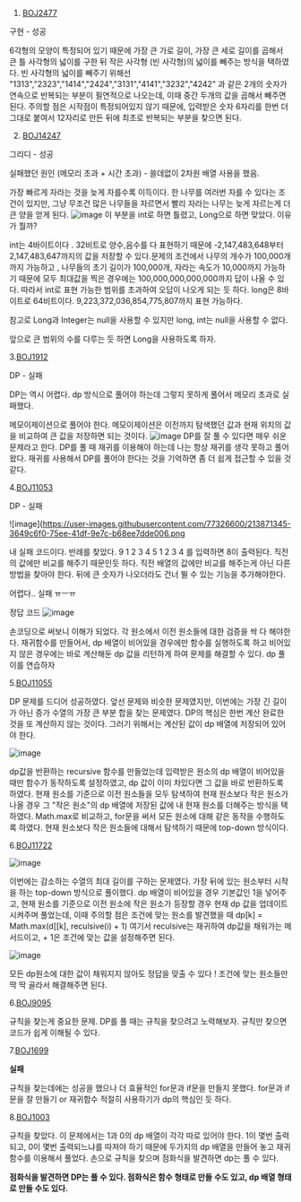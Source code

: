 1. [BOJ2477](https://github.com/jeon-maker/JW_study/blob/main/Jeon/BOJ2477.java)

구현 - 성공

6각형의 모양이 특정되어 있기 때문에 가장 큰 가로 길이, 가장 큰 세로 길이를 곱해서 큰 틀 사각형의 넓이를 구한 뒤 작은 사각형 (빈 사각형)의 넓이를 빼주는 방식을 택하였다. 빈 사각형의 넓이를 빼주기 위해선 "1313","2323","1414","2424","3131","4141","3232","4242" 과 같은 2개의 숫자가 연속으로 반복되는 부분이 필연적으로 나오는데, 이때 중간 두개의 값을 곱해서 빼주면 된다. 주의할 점은 시작점이 특정되어있지 않기 때문에, 입력받은 숫자 6자리를 한번 더 그대로 붙여서 12자리로 만든 뒤에 최초로 반복되는 부분을 찾으면 된다.


2. [BOJ14247](https://github.com/jeon-maker/JW_study/blob/main/Jeon/BOJ14247.java)

그리디 - 성공

실패했던 원인 (메모리 초과 + 시간 초과) - 쓸데없이 2차원 배열 사용을 했음.

가장 빠르게 자라는 것을 늦게 자를수록 이득이다. 한 나무를 여러번 자를 수 있다는 조건이 있지만, 그냥 무조건 많은 나무들을 자르면서 빨리 자라는 나무는 늦게 자르는게 더 큰 양을 얻게 된다.
![image](https://user-images.githubusercontent.com/77326600/213654157-1d14c5aa-0cc0-447c-95d9-8d731a597926.png)
이 부분을 int로 하면 틀렸고, Long으로 하면 맞았다. 이유가 뭘까?

int는 4바이트이다 . 32비트로 양수,음수를 다 표현하기 때문에 -2,147,483,648부터 2,147,483,647까지의 값을 저장할 수 있다.문제의 조건에서 나무의 개수가 100,000개 까지 가능하고 , 나무들의 초기 길이가 100,000개, 자라는 속도가 10,000까지 가능하기 때문에 모두 최대값을 찍은 경우에는 100,000,000,000,000까지 답이 나올 수 있다.
따라서 int로 표현 가능한 범위를 초과하여 오답이 나오게 되는 듯 하다.
long은 8바이트로 64비트이다. 9,223,372,036,854,775,807까지 표현 가능하다.

참고로 Long과 Integer는 null을 사용할 수 있지만 long, int는 null을 사용할 수 없다.

앞으로 큰 범위의 수를 다루는 듯 하면 Long을 사용하도록 하자.

3.[BOJ1912](https://github.com/jeon-maker/JW_study/blob/main/Jeon/BOJ1912.java)

DP - 실패

DP는 역시 어렵다. dp 방식으로 풀어야 하는데 그렇지 못하게 풀어서 메모리 초과로 실패했다.

메모이제이션으로 풀어야 한다.
메모이제이션은 이전까지 탐색했던 값과 현재 위치의 값을 비교하여 큰 값을 저장하면 되는 것이다.
![image](https://user-images.githubusercontent.com/77326600/213665046-fd937373-c960-49d8-9793-12bff1bf55c9.png)
DP를 잘 풀 수 있다면 매우 쉬운 문제라고 한다.
DP를 풀 때 재귀를 이용해야 하는데 나는 항상 재귀를 생각 못하고 풀어왔다.
재귀를 사용해서 DP를 풀어야 한다는 것을 기억하면 좀 더 쉽게 접근할 수 있을 것 같다. 


4.[BOJ11053](https://github.com/jeon-maker/JW_study/blob/main/Jeon/BOJ11053.java)

DP - 실패

![image](https://user-images.githubusercontent.com/77326600/213871345-3649c6f0-75ee-41df-9e7c-b68ee7dde006.png

내 실패 코드이다.
반례를 찾았다.
9
1 2 3 4 5 1 2 3 4
를 입력하면 8이 출력된다. 직전의 값에만 비교를 해주기 때문인듯 하다. 직전 배열의 값에만 비교를 해주는게 아닌 다른 방법을 찾아야 한다. 뒤에 큰 숫자가 나오더라도 건너 뛸 수 있는 기능을 추가해야한다.

어렵다.. 실패 ㅠㅡㅠ

정답 코드
![image](https://user-images.githubusercontent.com/77326600/213872758-ee2911ae-f5b5-458a-b827-9511758da85a.png)


손코딩으로 써보니 이해가 되었다. 각 원소에서 이전 원소들에 대한 검증을 싹 다 해야한다. 재귀함수를 만들어서, dp 배열이 비어있을 경우에만 함수를 실행하도록 하고
비어있지 않은 경우에는 바로 계산해둔 dp 값을 리턴하게 하여 문제를 해결할 수 있다. dp 풀이를 연습하자


5.[BOJ11055](https://github.com/jeon-maker/JW_study/blob/main/Jeon/BOJ11055.java)

DP 문제를 드디어 성공하였다.
앞선 문제와 비슷한 문제였지만, 이번에는 가장 긴 길이가 아닌 증가 수열의 가장 큰 부분 합을 찾는 문제였다.
DP의 핵심은 한번 계산 완료한 것을 또 계산하지 않는 것이다. 그러기 위해서는 계산된 값이 dp 배열에 저장되어 있어야 한다.

![image](https://user-images.githubusercontent.com/77326600/213874627-f10777c1-a9bd-427d-904f-c93212595271.png)


dp값을 반환하는 recursive 함수를 만들었는데 입력받은 원소의 dp 배열이 비어있을 때만 함수가 동작하도록 설정하였고, dp 값이 이미 차있다면 그 값을 바로 반환하도록 하였다. 현재 원소를 기준으로 이전 원소들을 모두 탐색하여 현재 원소보다 작은 원소가 나올 경우 그 "작은 원소"의 dp 배열에 저장된 값에 내 현재 원소를 더해주는 방식을 택하였다. Math.max로 비교하고, for문을 써서 모든 원소에 대해 같은 동작을 수행하도록 하였다.
현재 원소보다 작은 원소들에 대해서 탐색하기 때문에 top-down 방식이다.


6.[BOJ11722](https://github.com/jeon-maker/JW_study/blob/main/Jeon/BOJ11722.java)

![image](https://user-images.githubusercontent.com/77326600/214795407-46361344-6dc9-4b34-a672-1306e4b201f7.png)

이번에는 감소하는 수열의 최대 길이를 구하는 문제였다. 가장 뒤에 있는 원소부터 시작을 하는 top-down 방식으로 풀이했다.
dp 배열이 비어있을 경우 기본값인 1을 넣어주고, 현재 원소를 기준으로 이전 원소에 작은 원소가 등장할 경우 현재 dp 값을 업데이트 시켜주며 풀었는데, 이때 주의할 점은
조건에 맞는 원소를 발견했을 때
dp[k] = Math.max(d[[k], reculsive(i) + 1) 
여기서 reculsive는 재귀하여 dp값을 채워가는 메서드이고, + 1은 조건에 맞는 값을 설정해주면 된다.

![image](https://user-images.githubusercontent.com/77326600/214796257-a7fbc47b-6ece-4306-bcf0-e85e512f8a73.png)

모든 dp원소에 대한 값이 채워지지 않아도 정답을 맞출 수 있다 ! 조건에 맞는 원소들만 딱 딱 골라서 해결해주면 된다.


6.[BOJ9095](https://github.com/jeon-maker/JW_study/blob/main/Jeon/BOJ9095.java)


규칙을 찾는게 중요한 문제. DP를 풀 때는 규칙을 찾으려고 노력해보자.
규칙만 찾으면 코드가 쉽게 이해될 수 있다.

7.[BOJ1699](https://www.acmicpc.net/problem/1699)

**실패**

규칙을 찾는데에는 성공을 했으나 더 효율적인 for문과 if문을 만들지 못했다. for문과 if문을 잘 만들기 or 재귀함수 적절히 사용하기가 dp의 핵심인 듯 하다.


8.[BOJ1003](https://github.com/jeon-maker/JW_study/blob/main/Jeon/BOJ1003.java)

규칙을 찾았다. 이 문제에서는 1과 0의 dp 배열이 각각 따로 있어야 한다.
1이 몇번 출력되고, 0이 몇번 출력되느냐를 따져야 하기 때문에 두가지의 dp 배열을 만들어 놓고 재귀 함수를 이용해서 풀었다.
손으로 규칙을 찾으며 점화식을 발견하면 dp는 풀 수 있다. 

**점화식을 발견하면 DP는 풀 수 있다. 점화식은 함수 형태로 만들 수도 있고, dp 배열 형태로 만들 수도 있다.**

